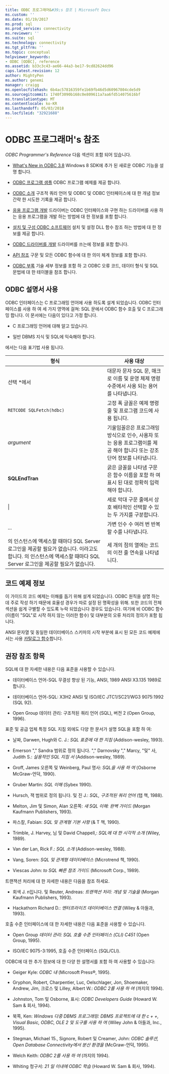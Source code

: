 ```yaml
---
title: ODBC 프로그래머&#39;s 참조 | Microsoft Docs
ms.custom: ''
ms.date: 01/19/2017
ms.prod: sql
ms.prod_service: connectivity
ms.reviewer: ''
ms.suite: sql
ms.technology: connectivity
ms.tgt_pltfrm: ''
ms.topic: conceptual
helpviewer_keywords:
- ODBC [ODBC], reference
ms.assetid: b33c3c43-ae66-44a3-be17-9cd82624dd96
caps.latest.revision: 12
author: MightyPen
ms.author: genemi
manager: craigg
ms.openlocfilehash: 6b4ac57816359fe1b69fb46d5d60967804cde5d9
ms.sourcegitcommit: 1740f3090b168c0e809611a7aa6fd514075616bf
ms.translationtype: MT
ms.contentlocale: ko-KR
ms.lasthandoff: 05/03/2018
ms.locfileid: "32921688"
---
```

# <a name="odbc-programmer39s-reference"></a>ODBC 프로그래머&#39;s 참조
*ODBC Programmer's Reference* 다음 섹션이 포함 되어 있습니다.  
  
-   [What's New in ODBC 3.8](../../odbc/reference/what-s-new-in-odbc-3-8.md) Windows 8 SDK에 추가 된 새로운 ODBC 기능을 설명 합니다.  
  
-   [ODBC 프로그램 샘플](../../odbc/reference/sample-odbc-program.md) ODBC 프로그램 예제를 제공 합니다.  
  
-   [ODBC 소개](../../odbc/reference/introduction-to-odbc.md) 구조적 쿼리 언어 및 ODBC 및 ODBC 인터페이스에 대 한 개념 정보 간략 한 시도한 기록을 제공 합니다.  
  
-   [응용 프로그램 개발](../../odbc/reference/develop-app/developing-applications.md) 드라이버는 ODBC 인터페이스와 구현 하는 드라이버를 사용 하는 응용 프로그램을 개발 하는 방법에 대 한 정보를 포함 합니다.  
  
-   [설치 및 구성 ODBC 소프트웨어](../../odbc/reference/install/installing-and-configuring-the-odbc-software.md) 설치 및 설정 DLL 함수 참조 하는 방법에 대 한 정보를 제공 합니다.  
  
-   [ODBC 드라이버를 개발](../../odbc/reference/develop-driver/developing-an-odbc-driver.md) 드라이버를 쓰는에 정보를 포함 합니다.  
  
-   [API 참조](../../odbc/reference/syntax/odbc-reference.md) 구문 및 모든 ODBC 함수에 대 한 의미 체계 정보를 포함 합니다.  
  
-   [ODBC 부록](../../odbc/reference/appendixes/odbc-appendixes.md) 기술 세부 정보를 포함 하 고 ODBC 오류 코드, 데이터 형식 및 SQL 문법에 대 한 테이블을 참조 합니다.  
  
## <a name="working-with-the-odbc-documentation"></a>ODBC 설명서 사용  
 ODBC 인터페이스는 C 프로그래밍 언어에 사용 하도록 설계 되었습니다. ODBC 인터페이스를 사용 하 여 세 가지 영역에 걸쳐: SQL 문에서 ODBC 함수 호출 및 C 프로그래밍 합니다. 이 문서에는 다음이 있다고 가정 합니다.  
  
-   C 프로그래밍 언어에 대해 알고 있습니다.  
  
-   일반 DBMS 지식 및 SQL에 익숙해야 합니다.  
  
 에서는 다음 표기법 사용 됩니다.  
  
|형식|사용 대상|  
|------------|--------------|  
|선택 *에서|대문자 문자 SQL 문, 매크로 이름 및 운영 체제 명령 수준에서 사용 되는 용어를 나타냅니다.|  
|`RETCODE SQLFetch(hdbc)`|고정 폭 글꼴은 예제 명령줄 및 프로그램 코드에 사용 됩니다.|  
|*argument*|기울임꼴은은 프로그래밍 방식으로 인수, 사용자 또는 응용 프로그램이를 제공 해야 합니다 또는 강조 단어 정보를 나타냅니다.|  
|**SQLEndTran**|굵은 글꼴을 나타냄 구문은 함수 이름을 포함 하 여 표시 된 대로 정확히 입력 해야 합니다.|  
|&#124;|세로 막대 구문 줄에서 상호 배타적인 선택할 수 있는 두 가지를 구분합니다.|  
|...|가변 인수 수 여러 번 반복할 수를 나타냅니다.|  
|의 인스턴스에 액세스할 때마다 SQL Server 로그인을 제공할 필요가 없습니다. 이라고도 합니다. 의 인스턴스에 액세스할 때마다 SQL Server 로그인을 제공할 필요가 없습니다.|세 개의 점의 열에는 코드의 이전 줄 연속을 나타냅니다.|  
  
## <a name="about-the-code-examples"></a>코드 예제 정보  
 이 가이드의 코드 예제는 이해를 돕기 위해 설계 되었습니다. ODBC 원칙을 설명 하는 데 주로 작성 하기 때문에 효율성 경우가 따로 설정 된 명확성을 위해. 또한 코드의 전체 섹션을 쉽게 구별할 수 있도록 누락 되었습니다 경우도 있습니다. 여기에 비 ODBC 함수 (이름이 "SQL"로 시작 하지 않는 이러한 함수) 및 대부분의 오류 처리의 정의가 포함 됩니다.  
  
 ANSI 문자열 및 동일한 데이터베이스 스키마의 시작 부분에 표시 된 모든 코드 예제에서는 사용 [카탈로그 함수](../../odbc/reference/develop-app/catalog-functions.md)합니다.  
  
## <a name="recommended-reading"></a>권장 참조 항목  
 SQL에 대 한 자세한 내용은 다음 표준을 사용할 수 있습니다.  
  
-   데이터베이스 언어-SQL 무결성 향상 된 기능, ANSI, 1989 ANSI X3.135 1989로 합니다.  
  
-   데이터베이스 언어-SQL: X3H2 ANSI 및 ISO/IEC JTC1/SC21/WG3 9075:1992 (SQL 92).  
  
-   Open Group 데이터 관리: 구조적된 쿼리 언어 (SQL), 버전 2 (Open Group, 1996).  
  
 표준 및 공급 업체 특정 SQL 지침 외에도 다양 한 문서가 설명 SQL을 포함 하 여:  
  
-   날짜, Darwen, Hugh와 C. J.: *SQL 표준에 대 한 지침* (Addison-wesley, 1993).  
  
-   Emerson "," Sandra 범위로 정의 됩니다. "," Darnovsky "," Marcy, "및" 사, Judith S.: *실용적인 SQL 지침 서* (Addison-wesley, 1989).  
  
-   Groff, James 오른쪽 및 Weinberg, Paul 명사: *SQL을 사용 하 여* (Osborne McGraw-언덕, 1990).  
  
-   Gruber Martin: *SQL 이해* (Sybex 1990).  
  
-   Hursch, 잭 범위로 정의 됩니다. 및 진 J.: *SQL, 구조적된 쿼리 언어* (탭 책, 1988).  
  
-   Melton, Jim 및 Simon, Alan 오른쪽: *새 SQL 이해: 완벽 가이드* (Morgan Kaufmann Publishers, 1993).  
  
-   파스칼, Fabian: *SQL 및 관계형 기본 사항* (& T 책, 1990).  
  
-   Trimble, J. Harvey, 님 및 David Chappell,: *SQL에 대 한 시각적 소개* (Wiley, 1989).  
  
-   Van der Lan, Rick F.: *SQL 소개* (Addison-wesley, 1988).  
  
-   Vang, Soren: *SQL 및 관계형 데이터베이스* (Microtrend 책, 1990).  
  
-   Viescas John: *to SQL 빠른 참조 가이드* (Microsoft Corp., 1989).  
  
 트랜잭션 처리에 대 한 자세한 내용은 다음을 참조 하세요.  
  
-   회색 J. n입니다. 및 Reuter, Andreas: *트랜잭션 처리: 개념 및 기술을* (Morgan Kaufmann Publishers, 1993).  
  
-   Hackathorn Richard D.: *엔터프라이즈 데이터베이스 연결* (Wiley & 아들과, 1993).  
  
 호출 수준 인터페이스에 대 한 자세한 내용은 다음 표준을 사용할 수 있습니다.  
  
-   Open Group *데이터 관리: SQL 호출 수준 인터페이스 (CLI) C451* (Open Group, 1995).  
  
-   ISO/IEC 9075-3:1995, 호출 수준 인터페이스 (SQL/CLI).  
  
 ODBC에 대 한 추가 정보에 대 한 다양 한 설명서를 포함 하 여 사용할 수 있습니다:  
  
-   Geiger Kyle: *ODBC 내* (Microsoft Press®, 1995).  
  
-   Gryphon, Robert, Charpentier, Luc, Oelschlager, Jon, Shoemaker, Andrew, Jim, 크로스 및 Lilley, Albert W.: *ODBC 2를 사용 하 여* (까지의 1994).  
  
-   Johnston, Tom 및 Osborne, 표시: *ODBC Developers Guide* (Howard W. Sam & 회사, 1994).  
  
-   북쪽, Ken: *Windows 다중 DBMS 프로그래밍: DBMS 프로젝트에 대 한 c + +, Visual Basic, ODBC, OLE 2 및 도구를 사용 하 여* (Wiley John & 아들과, Inc., 1995).  
  
-   Stegman, Michael 15., Signore, Robert 및 Creamer, John: *ODBC 솔루션, Open Database Connectivity에서 분산 환경을* (McGraw-언덕, 1995).  
  
-   Welch Keith: *ODBC 2를 사용 하 여* (까지의 1994).  
  
-   Whiting 청구서: *21 일 이내에 ODBC 학습* (Howard W. Sam & 회사, 1994).
